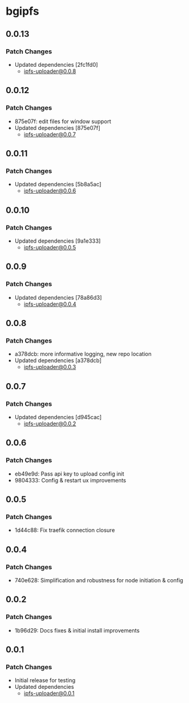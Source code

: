 # bgipfs

## 0.0.13

### Patch Changes

- Updated dependencies [2fc1fd0]
  - ipfs-uploader@0.0.8

## 0.0.12

### Patch Changes

- 875e07f: edit files for window support
- Updated dependencies [875e07f]
  - ipfs-uploader@0.0.7

## 0.0.11

### Patch Changes

- Updated dependencies [5b8a5ac]
  - ipfs-uploader@0.0.6

## 0.0.10

### Patch Changes

- Updated dependencies [9a1e333]
  - ipfs-uploader@0.0.5

## 0.0.9

### Patch Changes

- Updated dependencies [78a86d3]
  - ipfs-uploader@0.0.4

## 0.0.8

### Patch Changes

- a378dcb: more informative logging, new repo location
- Updated dependencies [a378dcb]
  - ipfs-uploader@0.0.3

## 0.0.7

### Patch Changes

- Updated dependencies [d945cac]
  - ipfs-uploader@0.0.2

## 0.0.6

### Patch Changes

- eb49e9d: Pass api key to upload config init
- 9804333: Config & restart ux improvements

## 0.0.5

### Patch Changes

- 1d44c88: Fix traefik connection closure

## 0.0.4

### Patch Changes

- 740e628: Simplification and robustness for node initiation & config

## 0.0.2

### Patch Changes

- 1b96d29: Docs fixes & initial install improvements

## 0.0.1

### Patch Changes

- Initial release for testing
- Updated dependencies
  - ipfs-uploader@0.0.1
